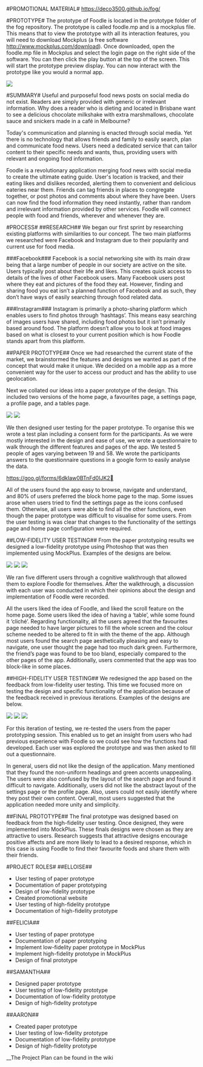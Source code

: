 #PROMOTIONAL MATERIAL#
https://deco3500.github.io/fog/

#PROTOTYPE#
The prototype of Foodle is located in the prototype folder of the fog repository. The prototype is called foodle.mp and is a mockplus file. This means that to view the prototype with all its interaction features, you will need to download Mockplus (a free software http://www.mockplus.com/download). Once downloaded, open the foodle.mp file in Mockplus and select the login page on the right side of the software. You can then click the play button at the top of the screen. This will start the prototype preview display. You can now interact with the prototype like you would a normal app.

![](http://i86.photobucket.com/albums/k88/elloiseprz/Screen%20Shot%202016-10-28%20at%2010.05.57%20am_zpsbaahjera.png)

#SUMMARY#
Useful and purposeful food news posts on social media do not exist. Readers are simply provided with generic or irrelevant information. Why does a reader who is dieting and located in Brisbane want to see a delicious chocolate milkshake with extra marshmallows, chocolate sauce and snickers made in a café in Melbourne?
 
Today's communication and planning is enacted through social media. Yet there is no technology that allows friends and family to easily search, plan and communicate food news. Users need a dedicated service that can tailor content to their specific needs and wants, thus, providing users with relevant and ongoing food information.
 
Foodle is a revolutionary application merging food news with social media to create the ultimate eating guide. User's location is tracked, and their eating likes and dislikes recorded, alerting them to convenient and delicious eateries near them. Friends can tag friends in places to congregate together, or post photos and comments about where they have been. Users can now find the food information they need instantly, rather than random and irrelevant information provided by other services. Foodle will connect people with food and friends, wherever and whenever they are.

#PROCESS#
##RESEARCH##
We began our first sprint by researching existing platforms with similarities to our concept. The two main platforms we researched were Facebook and Instagram due to their popularity and current use for food media.

###Facebook###
Facebook is a social networking site with its main draw being that a large number of people in our society are active on the site. Users typically post about their life and likes. This creates quick access to details of the lives of other Facebook users. Many Facebook users post where they eat and pictures of the food they eat. However, finding and sharing food you eat isn’t a planned function of Facebook and as such, they don’t have ways of easily searching through food related data.

###Instagram###
Instagram is primarily a photo-sharing platform which enables users to find photos through ‘hashtags’. This means easy searching of images users have shared, including food photos but it isn’t primarily based around food. The platform doesn’t allow you to look at food images based on what is closest to your current position which is how Foodle stands apart from this platform.

##PAPER PROTOTYPE##
Once we had researched the current state of the market, we brainstormed the features and designs we wanted as part of the concept that would make it unique. We decided on a mobile app as a more convenient way for the user to access our product and has the ability to use geolocation.
 
Next we collated our ideas into a paper prototype of the design. This included two versions of the home page, a favourites page, a settings page, a profile page, and a tables page.
 
 ![](http://i86.photobucket.com/albums/k88/elloiseprz/14881552_10210928572559552_2091652126_o_zpskhcsq6nw.jpg)
 ![](http://i86.photobucket.com/albums/k88/elloiseprz/14825820_10210928621600778_1581519771_n_zpsndjig6b1.jpg)
 
We then designed user testing for the paper prototype. To organise this we wrote a test plan including a consent form for the participants. As we were mostly interested in the design and ease of use, we wrote a questionnaire to walk through the different features and pages of the app. We tested 5 people of ages varying between 19 and 58. We wrote the participants answers to the questionnaire questions in a google form to easily analyse the data.
 
https://goo.gl/forms/6dkIaw0BTnFd0IJK2

All of the users found the app easy to browse, navigate and understand, and 80% of users preferred the block home page to the map. Some issues arose when users tried to find the settings page as the icons confused them. Otherwise, all users were able to find all the other functions, even though the paper prototype was difficult to visualise for some users. From the user testing is was clear that changes to the functionality of the settings page and home page configuration were required.  

##LOW-FIDELITY USER TESTING##
From the paper prototyping results we designed a low-fidelity prototype using Photoshop that was then implemented using MockPlus. Examples of the designs are below.

![](http://i86.photobucket.com/albums/k88/elloiseprz/search_page2_zpsmgdbuvzg.png)
![](http://i86.photobucket.com/albums/k88/elloiseprz/profile_page_zpssw2bzk5c.png)
![](http://i86.photobucket.com/albums/k88/elloiseprz/settings_zps1cgu9q58.png)

We ran five different users through a cognitive walkthrough that allowed them to explore Foodle for themselves. After the walkthrough, a discussion with each user was conducted in which their opinions about the design and implementation of Foodle were recorded.
 
All the users liked the idea of Foodle, and liked the scroll feature on the home page. Some users liked the idea of having a ‘table’, while some found it ‘cliché’. Regarding functionality, all the users agreed that the favourites page needed to have larger pictures to fill the whole screen and the colour scheme needed to be altered to fit in with the theme of the app. Although most users found the search page aesthetically pleasing and easy to navigate, one user thought the page had too much dark green. Furthermore, the friend’s page was found to be too bland, especially compared to the other pages of the app. Additionally, users commented that the app was too block-like in some places.

##HIGH-FIDELITY USER TESTING##
We redesigned the app based on the feedback from low-fidelity user testing. This time we focused more on testing the design and specific functionality of the application because of the feedback received in previous iterations. Examples of the designs are below.

![](http://i86.photobucket.com/albums/k88/elloiseprz/profile_page1_zpswe5degkc.png)
![](http://i86.photobucket.com/albums/k88/elloiseprz/favourites1_zpsetjuts4g.png)
![](http://i86.photobucket.com/albums/k88/elloiseprz/search-01_zps8qlers6a.png)
 
For this iteration of testing, we re-tested the users from the paper prototyping session. This enabled us to get an insight from users who had previous experience with Foodle so we could see how the functions had developed. Each user was explored the prototype and was then asked to fill out a questionnaire.
 
In general, users did not like the design of the application. Many mentioned that they found the non-uniform headings and green accents unappealing. The users were also confused by the layout of the search page and found it difficult to navigate. Additionally, users did not like the abstract layout of the settings page or the profile page. Also, users could not easily identify where they post their own content. Overall, most users suggested that the application needed more unity and simplicity.

##FINAL PROTOTYPE##
The final prototype was designed based on feedback from the high-fidelity user testing. Once designed, they were implemented into MockPlus. These finals designs were chosen as they are attractive to users. Research suggests that attractive designs encourage positive affects and are more likely to lead to a desired response, which in this case is using Foodle to find their favourite foods and share them with their friends.

#PROJECT ROLES#
##ELLOISE##
- User testing of paper prototype
- Documentation of paper prototyping
- Design of low-fidelity prototype
- Created promotional website
- User testing of high-fidelity prototype
- Documentation of high-fidelity prototype
 
##FELICIA##
- User testing of paper prototype
- Documentation of paper prototyping
- Implement low-fidelity paper prototype in MockPlus
- Implement high-fidelity prototype in MockPlus
- Design of final prototype

##SAMANTHA##
- Designed paper prototype
- User testing of low-fidelity prototype
- Documentation of low-fidelity prototype
- Design of high-fidelity prototype
 
##AARON##
- Created paper prototype
- User testing of low-fidelity prototype
- Documentation of low-fidelity prototype
- Design of high-fidelity prototype

__The Project Plan can be found in the wiki
